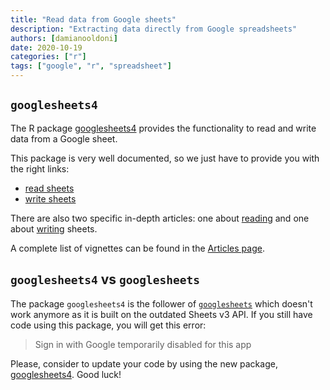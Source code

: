 ```yaml
---
title: "Read data from Google sheets"
description: "Extracting data directly from Google spreadsheets"
authors: [damianooldoni]
date: 2020-10-19
categories: ["r"]
tags: ["google", "r", "spreadsheet"]
---
```


## `googlesheets4`

The R package [googlesheets4](https://googlesheets4.tidyverse.org/) provides the functionality to read and write data from a Google sheet.

This package is very well documented, so we just have to provide you with the right links:

- [read sheets](https://googlesheets4.tidyverse.org/articles/googlesheets4.html#read_sheet-a-k-a--range_read)
- [write sheets](https://googlesheets4.tidyverse.org/articles/googlesheets4.html#writing-sheets)

There are also two specific in-depth articles: one about [reading](https://googlesheets4.tidyverse.org/articles/articles/read-sheets.html) and one about [writing](https://googlesheets4.tidyverse.org/articles/articles/write-sheets.html) sheets.

A complete list of vignettes can be found in the [Articles page](https://googlesheets4.tidyverse.org/articles/index.html).

## `googlesheets4` vs `googlesheets`

The package `googlesheets4` is the follower of [`googlesheets`](https://github.com/jennybc/googlesheets/blob/master/README.md) which doesn't work anymore as it is built on the outdated Sheets v3 API.
If you still have code using this package, you will get this error:

> Sign in with Google temporarily disabled for this app

Please, consider to update your code by using the new package, [googlesheets4](https://googlesheets4.tidyverse.org/). Good luck!
